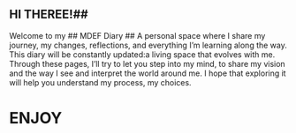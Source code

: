 ## HI THEREE!##
Welcome to my ## MDEF Diary ##
A personal space where I share my journey, my changes, reflections, and everything I’m learning along the way.
This diary will be constantly updated:a living space that evolves with me.
Through these pages, I’ll try to let you step into my mind, to share my vision and the way I see and interpret the world around me.
I hope that exploring it will help you understand my process, my choices.
# ENJOY #
